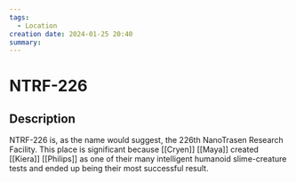 ```yaml
---
tags:
  - Location
creation date: 2024-01-25 20:40
summary:
---
```

# NTRF-226

## Description

NTRF-226 is, as the name would suggest, the 226th NanoTrasen Research Facility.
This place is significant because [[Cryen]] [[Maya]] created [[Kiera]] [[Philips]] as one of their many intelligent humanoid slime-creature tests and ended up being their most successful result.
